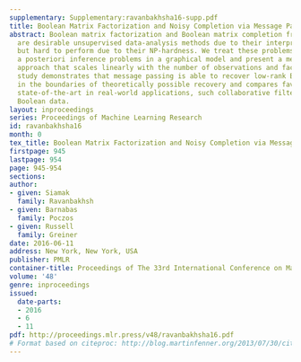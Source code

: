 ```yaml
---
supplementary: Supplementary:ravanbakhsha16-supp.pdf
title: Boolean Matrix Factorization and Noisy Completion via Message Passing
abstract: Boolean matrix factorization and Boolean matrix completion from noisy observations
  are desirable unsupervised data-analysis methods due to their interpretability,
  but hard to perform due to their NP-hardness. We treat these problems as maximum
  a posteriori inference problems in a graphical model and present a message passing
  approach that scales linearly with the number of observations and factors. Our empirical
  study demonstrates that message passing is able to recover low-rank Boolean matrices,
  in the boundaries of theoretically possible recovery and compares favorably with
  state-of-the-art in real-world applications, such collaborative filtering with large-scale
  Boolean data.
layout: inproceedings
series: Proceedings of Machine Learning Research
id: ravanbakhsha16
month: 0
tex_title: Boolean Matrix Factorization and Noisy Completion via Message Passing
firstpage: 945
lastpage: 954
page: 945-954
sections: 
author:
- given: Siamak
  family: Ravanbakhsh
- given: Barnabas
  family: Poczos
- given: Russell
  family: Greiner
date: 2016-06-11
address: New York, New York, USA
publisher: PMLR
container-title: Proceedings of The 33rd International Conference on Machine Learning
volume: '48'
genre: inproceedings
issued:
  date-parts:
  - 2016
  - 6
  - 11
pdf: http://proceedings.mlr.press/v48/ravanbakhsha16.pdf
# Format based on citeproc: http://blog.martinfenner.org/2013/07/30/citeproc-yaml-for-bibliographies/
---
```

